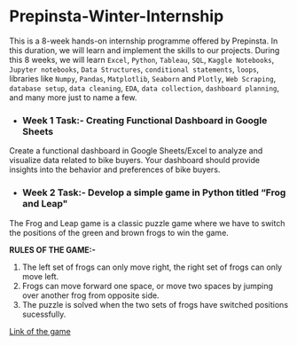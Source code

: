 # Prepinsta-Winter-Internship

This is a 8-week hands-on internship programme offered by Prepinsta. In this duration, we will learn and implement the skills to our projects. During this 8 weeks, we will learn `Excel`, `Python`, `Tableau`, `SQL`, `Kaggle Notebooks`, `Jupyter notebooks`, `Data Structures`, `conditional statements`, `loops`,  libraries like `Numpy`, `Pandas`, `Matplotlib`, `Seaborn` and `Plotly`, `Web Scraping`, `database setup`, `data cleaning`, `EDA`, `data collection`, `dashboard planning`, and many more just to name a few.

- ### Week 1 Task:- Creating Functional Dashboard in Google Sheets
Create a functional dashboard in Google Sheets/Excel to analyze and visualize data related to bike buyers. Your dashboard should provide insights into the behavior and preferences of bike buyers.

- ### Week 2 Task:- Develop a simple game in Python titled “Frog and Leap"
The Frog and Leap game is a classic puzzle game where we have to switch the positions of the green and brown frogs to win the game.

**RULES OF THE GAME:-**
1) The left set of frogs can only move right, the right set of frogs can only move left.
2) Frogs can move forward one space, or move two spaces by jumping over another frog from opposite side.
3) The puzzle is solved when the two sets of frogs have switched positions sucessfully.

  [Link of the game](https://www.neok12.com/games/leap-froggies/leap-froggies.htm)
  
